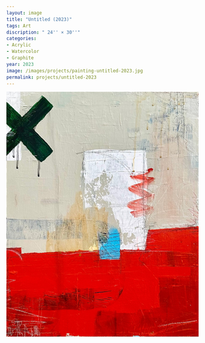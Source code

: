 ```yaml
---
layout: image
title: "Untitled (2023)"
tags: Art
discription: " 24'' × 30''"
categories:
- Acrylic
- Watercolor
- Graphite
year: 2023
image: /images/projects/painting-untitled-2023.jpg
permalink: projects/untitled-2023
---
```


<img src="/images/projects/painting-untitled-2023.jpg">
